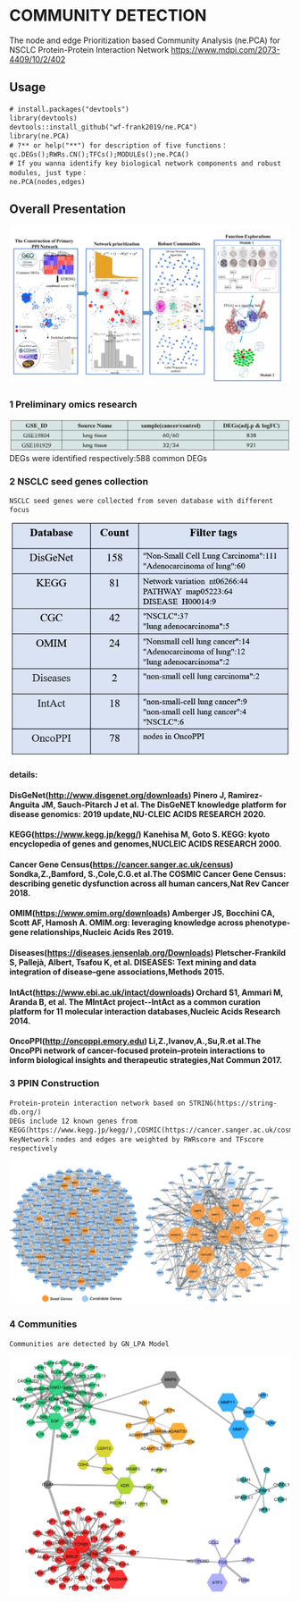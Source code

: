 # COMMUNITY DETECTION
The node and edge Prioritization based Community Analysis (ne.PCA) for NSCLC Protein-Protein Interaction Network 
https://www.mdpi.com/2073-4409/10/2/402

##  Usage
	# install.packages("devtools")
	library(devtools)
	devtools::install_github("wf-frank2019/ne.PCA")
	library(ne.PCA) 
	# ?** or help("**") for description of five functions：qc.DEGs();RWRs.CN();TFCs();MODULEs();ne.PCA() 
	# If you wanna identify key biological network components and robust modules, just type：
	ne.PCA(nodes,edges)

##  Overall Presentation
   ![frank](https://github.com/wf-frank2019/-storehouse/blob/master/res/Outline1.png "Outline")
   
### 1 Preliminary omics research
   ![frank](https://github.com/wf-frank2019/-storehouse/blob/master/res/GSE.PNG "Microarray")
        DEGs were identified respectively:588 common DEGs

### 2 NSCLC seed genes collection
	NSCLC seed genes were collected from seven database with different focus
   ![frank](https://github.com/wf-frank2019/-storehouse/blob/master/res/seeds.PNG "Seeds")
#### details:
#### DisGeNet(http://www.disgenet.org/downloads) Pinero J, Ramirez-Anguita JM, Sauch-Pitarch J et al. The DisGeNET knowledge platform for disease genomics: 2019 update,NU-CLEIC ACIDS RESEARCH 2020.
#### KEGG(https://www.kegg.jp/kegg/)   Kanehisa M, Goto S. KEGG: kyoto encyclopedia of genes and genomes,NUCLEIC ACIDS RESEARCH 2000.
#### Cancer Gene Census(https://cancer.sanger.ac.uk/census) Sondka,Z.,Bamford, S.,Cole,C.G.et al.The COSMIC Cancer Gene Census: describing genetic dysfunction across all human cancers,Nat Rev Cancer 2018.
#### OMIM(https://www.omim.org/downloads)  Amberger JS, Bocchini CA, Scott AF, Hamosh A. OMIM.org: leveraging knowledge across phenotype-gene relationships,Nucleic Acids Res 2019.
#### Diseases(https://diseases.jensenlab.org/Downloads) Pletscher-Frankild S, Pallejà, Albert, Tsafou K, et al. DISEASES: Text mining and data integration of disease–gene associations,Methods 2015.
#### IntAct(https://www.ebi.ac.uk/intact/downloads) Orchard S1, Ammari M, Aranda B, et al. The MIntAct project--IntAct as a common curation platform for 11 molecular interaction databases,Nucleic Acids Research 2014.
#### OncoPPI(http://oncoppi.emory.edu) Li,Z.,Ivanov,A.,Su,R.et al.The OncoPPi network of cancer-focused protein–protein interactions to inform biological insights and therapeutic strategies,Nat Commun 2017.
	
### 3 PPIN Construction
	Protein-protein interaction network based on STRING(https://string-db.org/)
   	DEGs include 12 known genes from KEGG(https://www.kegg.jp/kegg/),COSMIC(https://cancer.sanger.ac.uk/cosmic/),DisGenet(https://www.disgenet.org/)
	KeyNetwork：nodes and edges are weighted by RWRscore and TFscore respectively
   ![frank](https://github.com/wf-frank2019/-storehouse/blob/master/res/git2.PNG "PPN_WCN")

### 4 Communities
	Communities are detected by GN_LPA Model
   ![frank](https://github.com/wf-frank2019/-storehouse/blob/master/res/community.PNG "Module")



